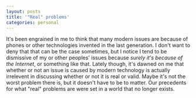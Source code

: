 ```yaml
---
layout: posts
title: '"Real" problems'
categories: personal
---
```

It's been engrained in me to think that many modern issues are because of phones or other technologies invented in the last generation. I don't want to deny that that can be the case sometimes, but I notice I tend to be dismissive of my or other peoples' issues because <i>surely it's because of the Internet</i>, or something like that.
Lately though, it's dawned on me that whether or not an issue is caused by modern technology is actually irrelevent in discussing whether or not it is real or valid. Maybe it's not the worst problem there is, but it doesn't have to be to matter.
Our precedents for what "real" problems are were set in a world that no longer exists.